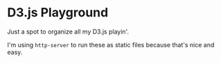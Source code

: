 D3.js Playground
=============

Just a spot to organize all my D3.js playin'.

I'm using `http-server` to run these as static files because that's nice and easy.
